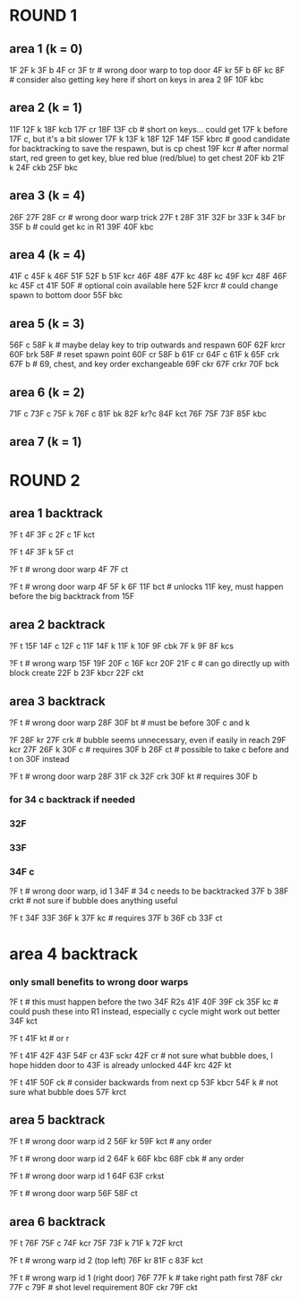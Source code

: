 # ROUND 1

## area 1 (k = 0)
1F
2F k
3F b
4F cr
3F tr  # wrong door warp to top door
4F kr
5F b
6F kc
8F  # consider also getting key here if short on keys in area 2
9F
10F kbc

## area 2 (k = 1)
11F
12F k
18F kcb
17F cr
18F
13F cb  # short on keys... could get 17F k before 17F c, but it's a bit slower
17F k
13F k
18F
12F
14F 
15F kbrc  # good candidate for backtracking to save the respawn, but is cp chest
19F kcr  # after normal start, red green to get key, blue red blue (red/blue) to get chest
20F kb
21F k
24F ckb
25F bkc

## area 3 (k = 4)
26F
27F
28F cr  # wrong door warp trick
27F t
28F
31F
32F br
33F k
34F br
35F b # could get kc in R1
39F
40F kbc

## area 4 (k = 4)
41F c
45F k
46F
51F
52F b
51F kcr
46F
48F
47F kc
48F kc
49F kcr
48F
46F kc
45F ct
41F
50F  # optional coin available here
52F krcr  # could change spawn to bottom door
55F bkc

## area 5 (k = 3)
56F c
58F k  # maybe delay key to trip outwards and respawn
60F
62F krcr
60F brk
58F  # reset spawn point
60F cr
58F b
61F cr
64F c
61F k
65F crk
67F b  # 69, chest, and key order exchangeable
69F ckr
67F crkr
70F bck

## area 6 (k = 2)
71F c
73F c
75F k
76F c
81F bk
82F kr?c
84F kct
76F
75F
73F
85F kbc

## area 7 (k = 1)





# ROUND 2


## area 1 backtrack
?F t
4F
3F c
2F c
1F kct

?F t
4F
3F k
5F ct

?F t  # wrong door warp
4F
7F ct

?F t  # wrong door warp
4F
5F k
6F
11F bct  # unlocks 11F key, must happen before the big backtrack from 15F


## area 2 backtrack
?F t
15F
14F c
12F c
11F
14F k
11F k
10F
9F cbk
7F k
9F
8F kcs

?F t  # wrong warp
15F
19F
20F c
16F kcr
20F
21F c  # can go directly up with block create
22F b
23F kbcr
22F ckt

## area 3 backtrack
?F t  # wrong door warp
28F
30F bt  # must be before 30F c and k

?F
28F kr
27F crk  # bubble seems unnecessary, even if easily in reach
29F kcr
27F
26F k
30F c  # requires 30F b
26F ct  # possible to take c before and t on 30F instead

?F t  # wrong door warp
28F
31F ck
32F crk
30F kt  # requires 30F b
### for 34 c backtrack if needed
### 32F
### 33F
### 34F c

?F t  # wrong door warp, id 1
34F  # 34 c needs to be backtracked
37F b
38F crkt  # not sure if bubble does anything useful

?F t
34F
33F
36F k
37F kc  # requires 37F b
36F cb
33F ct

# area 4 backtrack
### only small benefits to wrong door warps

?F t  # this must happen before the two 34F R2s
41F
40F
39F ck
35F kc  # could push these into R1 instead, especially c cycle might work out better
34F kct

?F t 
41F kt  # or r

?F t
41F
42F
43F
54F cr
43F sckr
42F cr  # not sure what bubble does, I hope hidden door to 43F is already unlocked
44F krc
42F kt

?F t
41F
50F ck # consider backwards from next cp
53F kbcr
54F k  # not sure what bubble does
57F krct

## area 5 backtrack

?F t  # wrong door warp id 2
56F kr
59F kct # any order

?F t  # wrong door warp id 2
64F k
66F kbc
68F cbk  # any order

?F t  # wrong door warp id 1
64F
63F crkst

?F t  # wrong door warp
56F
58F ct

## area 6 backtrack
?F t
76F
75F c
74F kcr
75F
73F k
71F k
72F krct

?F t  # wrong warp id 2 (top left)
76F kr
81F c
83F kct

?F t  # wrong warp id 1 (right door)
76F
77F k  # take right path first
78F ckr
77F c
79F  # shot level requirement
80F ckr
79F ckt